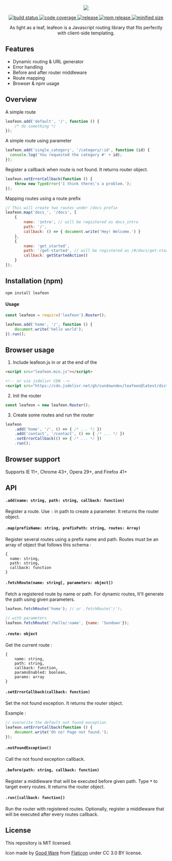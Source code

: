 <p align="center">
  <img src="https://i.imgur.com/oIbG1gB.png" />
</p>

<p align="center">
  <a href="https://travis-ci.org/sundowndev/leafeon">
    <img src="https://img.shields.io/travis/sundowndev/leafeon/master.svg?style=flat-square" alt="build status">
  </a>
  <a href="https://coveralls.io/github/sundowndev/leafeon?branch=master">
    <img src="https://img.shields.io/coveralls/sundowndev/leafeon/master.svg?style=flat-square" alt="code coverage">
  </a>
  <a href="https://github.com/sundowndev/leafeon/releases">
    <img src="https://img.shields.io/github/release/Sundowndev/leafeon.svg?style=flat-square" alt="release">
  </a>
  <a href="https://www.npmjs.com/package/leafeon">
    <img src="https://img.shields.io/npm/v/leafeon.svg?style=flat-square" alt="npm release">
  </a>
  <a href="https://github.com/sundowndev/leafeon/blob/master/dist/leafeon.min.js">
    <img src="https://img.shields.io/bundlephobia/min/leafeon.svg?style=flat-square" alt="minified size">
  </a>
</p>

<p align="center">
  As light as a leaf, leafeon is a Javascript routing library that fits perfectly with client-side templating.
</p>

## Features

- Dynamic routing & URL generator
- Error handling
- Before and after router middleware
- Route mapping
- Browser & npm usage

## Overview

A simple route

~~~js
leafeon.add('default', '/', function () {
    /* do something */
});
~~~

A simple route using parameter

~~~js
leafeon.add('single_category', '/category/:id', function (id) {
  console.log('You requested the category #' + id);
});
~~~

Register a callback when route is not found. It returns router object.

~~~js
leafeon.setErrorCallback(function () {
    throw new TypeError('I think there\'s a problem.');
});
~~~

Mapping routes using a route prefix

~~~js
// This will create two routes under /docs prefix
leafeon.map('docs_', '/docs', [
    {
        name: 'intro', // will be registered as docs_intro
        path: '/',
        callback: () => { document.write('Hey! Welcome.') }
    },
    {
        name: 'get_started',
        path: '/get-started', // will be registered as /#/docs/get-started
        callback: getStartedAction()
    }
]);
~~~

## Installation (npm)

~~~shell
npm install leafeon
~~~

#### Usage

```js
const leafeon = require('leafeon').Router();

leafeon.add('home', '/', function () {
    document.write('hello world');
}).run();
```

## Browser usage

1. Include leafeon.js in **<head>** or at the end of the **<body>**

~~~html
<script src="leafeon.min.js"></script>

<!-- or via jsdelivr CDN -->
<script src="https://cdn.jsdelivr.net/gh/sundowndev/leafeon@latest/dist/leafeon.min.js"></script>
~~~

2. Init the router

~~~js
const leafeon = new leafeon.Router();
~~~

3. Create some routes and run the router

~~~js
leafeon
    .add('home', '/', () => { /* ... */ })
    .add('contact', '/contact', () => { /* ... */ })
    .setErrorCallback(() => { /* ... */ })
    .run();
~~~

## Browser support

Supports IE 11+, Chrome 43+, Opera 29+, and Firefox 41+

## API

#### `.add(name: string, path: string, callback: function)`

Register a route. Use `:` in path to create a parameter. It returns the router object.

#### `.map(prefixName: string, prefixPath: string, routes: Array)`

Register several routes using a prefix name and path. Routes must be an array of object that follows this schema :

~~~
{
  name: string,
  path: string,
  callback: function
}
~~~

#### `.fetchRoute(name: string[, parameters: object])`

Fetch a registered route by name or path. For dynamic routes, It'll generate the path using given parameters.

~~~js
leafeon.fetchRoute('home'); // or .fetchRoute('/');

// with parameters
leafeon.fetchRoute('/hello/:name', {name: 'Sundown'});
~~~

#### `.route: object`

Get the current route :

~~~
{
    name: string,
    path: string,
    callback: function,
    paramsEnabled: boolean,
    params: array
}
~~~

#### `.setErrorCallback(callback: function)`

Set the not found exception. It returns the router object.

Example :

~~~js
// overwrite the default not found exception
leafeon.setErrorCallback(function () {
    document.write('Oh no! Page not found.');
});
~~~

#### `.notFoundException()`

Call the not found exception callback.

#### `.before(path: string, callback: function)`

Register a middleware that will be executed before given path. Type **`*`** to target every routes. It returns the router object.

#### `.run([callback: function])`

Run the router with registered routes. Optionally, register a middleware that will be executed after every routes callback.

## License

This repository is MIT licensed.

Icon made by [Good Ware](https://www.flaticon.com/authors/good-ware) from [Flaticon](https://www.flaticon.com) under CC 3.0 BY license.
